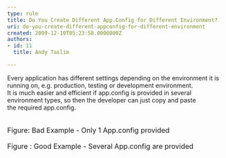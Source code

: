 ```yaml
---
type: rule
title: Do You Create Different App.Config for Different Environment?
uri: do-you-create-different-appconfig-for-different-environment
created: 2009-12-10T05:23:58.0000000Z
authors:
- id: 11
  title: Andy Taslim

---
```




<span class='intro'> Every application has different settings depending on the environment it is running on, e.g. production, testing or development environment.<br>
It is much easier and efficient if app.config is provided in several environment types, so then the developer can just copy and paste the&#160;required app.config.<br>
<br>
<img alt="" src="/PublishingImages/AppConfigBad.jpg" /><br>
<br>
<font class="ms-rteCustom-FigureBad" size="+0">Figure&#58; Bad Example - Only 1 App.config provided</font><br>
<img alt="" src="/PublishingImages/App.config.jpg" /><br>
<br>
<font class="ms-rteCustom-FigureGood" size="+0">Figure &#58; Good Example - Several App.config are provided</font> 
 </span>




